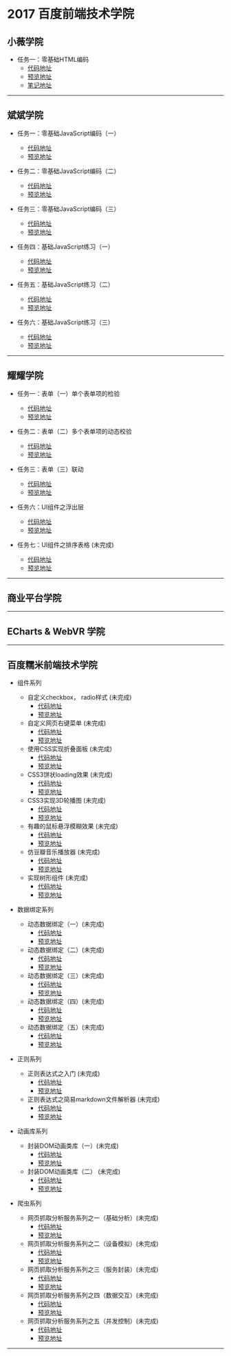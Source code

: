 # 2017 百度前端技术学院

## 小薇学院
- 任务一：零基础HTML编码
  - [代码地址](https://github.com/Away0x/baidu_fe/blob/master/xiaowei/lesson_1/index.html)
  - [预览地址](http://htmlpreview.github.io/?https://github.com/Away0x/baidu_fe/blob/master/xiaowei/lesson_1/index.html)
  - [笔记地址](https://github.com/Away0x/baidu_fe/tree/master/xiaowei/lesson_1)

***

## 斌斌学院
- 任务一：零基础JavaScript编码（一）
  - [代码地址](https://github.com/Away0x/baidu_fe/blob/master/bingbing/lesson_1/index.html)
  - [预览地址](http://htmlpreview.github.io/?https://github.com/Away0x/baidu_fe/blob/master/bingbing/lesson_1/index.html)

- 任务二：零基础JavaScript编码（二）
  - [代码地址](https://github.com/Away0x/baidu_fe/blob/master/bingbing/lesson_2/index.html)
  - [预览地址](http://htmlpreview.github.io/?https://github.com/Away0x/baidu_fe/blob/master/bingbing/lesson_2/index.html)

- 任务三：零基础JavaScript编码（三）
  - [代码地址](https://github.com/Away0x/baidu_fe/blob/master/bingbing/lesson_3/index.html)
  - [预览地址](http://htmlpreview.github.io/?https://github.com/Away0x/baidu_fe/blob/master/bingbing/lesson_3/index.html)

- 任务四：基础JavaScript练习（一）
  - [代码地址](https://github.com/Away0x/baidu_fe/blob/master/bingbing/lesson_4/index.html)
  - [预览地址](http://htmlpreview.github.io/?https://github.com/Away0x/baidu_fe/blob/master/bingbing/lesson_4/index.html)

- 任务五：基础JavaScript练习（二）
  - [代码地址](https://github.com/Away0x/baidu_fe/blob/master/bingbing/lesson_5/index.html)
  - [预览地址](http://htmlpreview.github.io/?https://github.com/Away0x/baidu_fe/blob/master/bingbing/lesson_5/index.html)

- 任务六：基础JavaScript练习（三）
  - [代码地址](https://github.com/Away0x/baidu_fe/blob/master/bingbing/lesson_6/index.html)
  - [预览地址](http://htmlpreview.github.io/?https://github.com/Away0x/baidu_fe/blob/master/bingbing/lesson_6/index.html)

***

## 耀耀学院
- 任务一：表单（一）单个表单项的检验
  - [代码地址](https://github.com/Away0x/baidu_fe/blob/master/yaoyao/lesson_1/index.html)
  - [预览地址](http://htmlpreview.github.io/?https://github.com/Away0x/baidu_fe/blob/master/yaoyao/lesson_1/index.html)

- 任务二：表单（二）多个表单项的动态校验
  - [代码地址](https://github.com/Away0x/baidu_fe/blob/master/yaoyao/lesson_2/index.html)
  - [预览地址](http://htmlpreview.github.io/?https://github.com/Away0x/baidu_fe/blob/master/yaoyao/lesson_2/index.html)

- 任务三：表单（三）联动
  - [代码地址](https://github.com/Away0x/baidu_fe/blob/master/yaoyao/lesson_3/index.html)
  - [预览地址](http://htmlpreview.github.io/?https://github.com/Away0x/baidu_fe/blob/master/yaoyao/lesson_3/index.html)

- 任务六：UI组件之浮出层
  - [代码地址](https://github.com/Away0x/baidu_fe/blob/master/yaoyao/lesson_6/index.html)
  - [预览地址](http://htmlpreview.github.io/?https://github.com/Away0x/baidu_fe/blob/master/yaoyao/lesson_6/index.html)

- 任务七：UI组件之排序表格 (未完成)
  - [代码地址](https://github.com/Away0x/baidu_fe/blob/master/yaoyao/lesson_7/index.html)
  - [预览地址](http://htmlpreview.github.io/?https://github.com/Away0x/baidu_fe/blob/master/yaoyao/lesson_7/index.html)

***

## 商业平台学院

***

## ECharts & WebVR 学院

***

## 百度糯米前端技术学院
- 组件系列
  - 自定义checkbox， radio样式 (未完成)
    - [代码地址](https://github.com/Away0x/baidu_fe/blob/master/nuomi/components/radio_checkbox/index.html)
    - [预览地址](http://htmlpreview.github.io/?https://github.com/Away0x/baidu_fe/blob/master/nuomi/components/radio_checkbox/index.html)
  - 自定义网页右键菜单 (未完成)
    - [代码地址](https://github.com/Away0x/baidu_fe/blob/master/nuomi/components/contextmenu/index.html)
    - [预览地址](http://htmlpreview.github.io/?https://github.com/Away0x/baidu_fe/blob/master/nuomi/components/contextmenu/index.html)
  - 使用CSS实现折叠面板 (未完成)
    - [代码地址](https://github.com/Away0x/baidu_fe/blob/master/nuomi/components/css3_panel/index.html)
    - [预览地址](http://htmlpreview.github.io/?https://github.com/Away0x/baidu_fe/blob/master/nuomi/components/css3_panel/index.html)
  - CSS3饼状loading效果 (未完成)
    - [代码地址](https://github.com/Away0x/baidu_fe/blob/master/nuomi/components/css3_loading/index.html)
    - [预览地址](http://htmlpreview.github.io/?https://github.com/Away0x/baidu_fe/blob/master/nuomi/components/css3_loading/index.html)
  - CSS3实现3D轮播图 (未完成)
    - [代码地址](https://github.com/Away0x/baidu_fe/blob/master/nuomi/components/css3_slide/index.html)
    - [预览地址](http://htmlpreview.github.io/?https://github.com/Away0x/baidu_fe/blob/master/nuomi/components/css3_slide/index.html)
  - 有趣的鼠标悬浮模糊效果 (未完成)
    - [代码地址](https://github.com/Away0x/baidu_fe/blob/master/nuomi/components/blur/index.html)
    - [预览地址](http://htmlpreview.github.io/?https://github.com/Away0x/baidu_fe/blob/master/nuomi/components/blur/index.html)
  - 仿豆瓣音乐播放器 (未完成)
    - [代码地址](https://github.com/Away0x/baidu_fe/blob/master/nuomi/components/music/index.html)
    - [预览地址](http://htmlpreview.github.io/?https://github.com/Away0x/baidu_fe/blob/master/nuomi/components/music/index.html)
  - 实现树形组件 (未完成)
    - [代码地址](https://github.com/Away0x/baidu_fe/blob/master/nuomi/components/tree/index.html)
    - [预览地址](http://htmlpreview.github.io/?https://github.com/Away0x/baidu_fe/blob/master/nuomi/components/tree/index.html)

- 数据绑定系列
  - 动态数据绑定（一）(未完成)
    - [代码地址](https://github.com/Away0x/baidu_fe/blob/master/nuomi/mvvm/lesson_1/index.html)
    - [预览地址](http://htmlpreview.github.io/?https://github.com/Away0x/baidu_fe/blob/master/nuomi/mvvm/lesson_1/index.html)
  - 动态数据绑定（二）(未完成)
    - [代码地址](https://github.com/Away0x/baidu_fe/blob/master/nuomi/mvvm/lesson_2/index.html)
    - [预览地址](http://htmlpreview.github.io/?https://github.com/Away0x/baidu_fe/blob/master/nuomi/mvvm/lesson_2/index.html)
  - 动态数据绑定（三）(未完成)
    - [代码地址](https://github.com/Away0x/baidu_fe/blob/master/nuomi/mvvm/lesson_3/index.html)
    - [预览地址](http://htmlpreview.github.io/?https://github.com/Away0x/baidu_fe/blob/master/nuomi/mvvm/lesson_3/index.html)
  - 动态数据绑定（四）(未完成)
    - [代码地址](https://github.com/Away0x/baidu_fe/blob/master/nuomi/mvvm/lesson_4/index.html)
    - [预览地址](http://htmlpreview.github.io/?https://github.com/Away0x/baidu_fe/blob/master/nuomi/mvvm/lesson_4/index.html)
  - 动态数据绑定（五）(未完成)
    - [代码地址](https://github.com/Away0x/baidu_fe/blob/master/nuomi/mvvm/lesson_5/index.html)
    - [预览地址](http://htmlpreview.github.io/?https://github.com/Away0x/baidu_fe/blob/master/nuomi/mvvm/lesson_5/index.html)

- 正则系列
  - 正则表达式之入门 (未完成)
    - [代码地址](https://github.com/Away0x/baidu_fe/blob/master/nuomi/RegEx/base/index.html)
    - [预览地址](http://htmlpreview.github.io/?https://github.com/Away0x/baidu_fe/blob/master/nuomi/RegEx/base/index.html)
  - 正则表达式之简易markdown文件解析器 (未完成)
    - [代码地址](https://github.com/Away0x/baidu_fe/blob/master/nuomi/RegEx/markdown/index.html)
    - [预览地址](http://htmlpreview.github.io/?https://github.com/Away0x/baidu_fe/blob/master/nuomi/RegEx/markdown/index.html)

- 动画库系列
  - 封装DOM动画类库（一）(未完成)
    - [代码地址](https://github.com/Away0x/baidu_fe/blob/master/nuomi/animation/lesson_1/index.html)
    - [预览地址](http://htmlpreview.github.io/?https://github.com/Away0x/baidu_fe/blob/master/nuomi/animation/lesson_1/index.html)
  - 封装DOM动画类库（二） (未完成)
    - [代码地址](https://github.com/Away0x/baidu_fe/blob/master/nuomi/animation/lesson_2/index.html)
    - [预览地址](http://htmlpreview.github.io/?https://github.com/Away0x/baidu_fe/blob/master/nuomi/animation/lesson_2/index.html)

- 爬虫系列
  - 网页抓取分析服务系列之一（基础分析）(未完成)
    - [代码地址](https://github.com/Away0x/baidu_fe/blob/master/nuomi/crawler/lesson_1/index.html)
    - [预览地址](http://htmlpreview.github.io/?https://github.com/Away0x/baidu_fe/blob/master/nuomi/crawler/lesson_1/index.html)
  - 网页抓取分析服务系列之二（设备模拟）(未完成)
    - [代码地址](https://github.com/Away0x/baidu_fe/blob/master/nuomi/crawler/lesson_2/index.html)
    - [预览地址](http://htmlpreview.github.io/?https://github.com/Away0x/baidu_fe/blob/master/nuomi/crawler/lesson_2/index.html)
  - 网页抓取分析服务系列之三（服务封装）(未完成)
    - [代码地址](https://github.com/Away0x/baidu_fe/blob/master/nuomi/crawler/lesson_3/index.html)
    - [预览地址](http://htmlpreview.github.io/?https://github.com/Away0x/baidu_fe/blob/master/nuomi/crawler/lesson_3/index.html)
  - 网页抓取分析服务系列之四（数据交互）(未完成)
    - [代码地址](https://github.com/Away0x/baidu_fe/blob/master/nuomi/crawler/lesson_4/index.html)
    - [预览地址](http://htmlpreview.github.io/?https://github.com/Away0x/baidu_fe/blob/master/nuomi/crawler/lesson_4/index.html)
  - 网页抓取分析服务系列之五（并发控制）(未完成)
    - [代码地址](https://github.com/Away0x/baidu_fe/blob/master/nuomi/crawler/lesson_5/index.html)
    - [预览地址](http://htmlpreview.github.io/?https://github.com/Away0x/baidu_fe/blob/master/nuomi/crawler/lesson_5/index.html)


***
